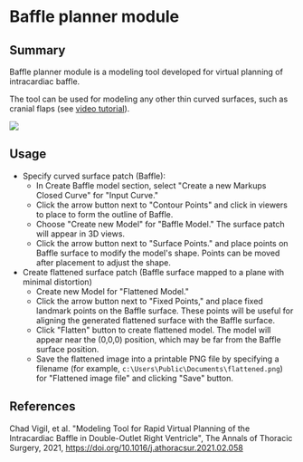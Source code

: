 # Baffle planner module

## Summary

Baffle planner module is a modeling tool developed for virtual planning of intracardiac baffle.

The tool can be used for modeling any other thin curved surfaces, such as cranial flaps (see [video tutorial](https://youtu.be/AigTwMYRI1Y)).

![](https://ars.els-cdn.com/content/image/1-s2.0-S0003497521004574-gr2_lrg.jpg)

## Usage

- Specify curved surface patch (Baffle):
  - In Create Baffle model section, select "Create a new Markups Closed Curve" for "Input Curve."
  - Click the arrow button next to "Contour Points" and click in viewers to place to form the outline of Baffle.
  - Choose "Create new Model" for "Baffle Model." The surface patch will appear in 3D views.
  - Click the arrow button next to "Surface Points." and place points on Baffle surface to modify the model's shape. Points can be moved after placement to adjust the shape.
- Create flattened surface patch (Baffle surface mapped to a plane with minimal distortion)
  - Create new Model for "Flattened Model."
  - Click the arrow button next to "Fixed Points," and place fixed landmark points on the Baffle surface. These points will be useful for aligning the generated flattened surface with the Baffle surface.
  - Click "Flatten" button to create flattened model. The model will appear near the (0,0,0) position, which may be far from the Baffle surface position.
  - Save the flattened image into a printable PNG file by specifying a filename (for example, `c:\Users\Public\Documents\flattened.png`) for "Flattened image file" and clicking "Save" button.

## References

Chad Vigil, et al. "Modeling Tool for Rapid Virtual Planning of the Intracardiac Baffle in Double-Outlet Right Ventricle",
The Annals of Thoracic Surgery, 2021, https://doi.org/10.1016/j.athoracsur.2021.02.058
